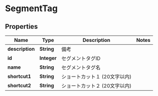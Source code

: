 

# SegmentTag


## Properties

| Name | Type | Description | Notes |
|------------ | ------------- | ------------- | -------------|
|**description** | **String** | 備考 |  |
|**id** | **Integer** | セグメントタグID |  |
|**name** | **String** | セグメントタグ名 |  |
|**shortcut1** | **String** | ショートカット１ (20文字以内) |  |
|**shortcut2** | **String** | ショートカット２ (20文字以内) |  |



